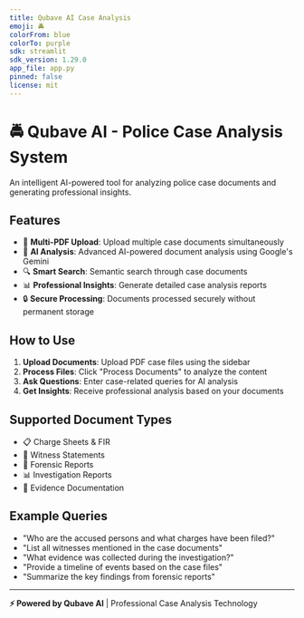```yaml
---
title: Qubave AI Case Analysis
emoji: 🚔
colorFrom: blue
colorTo: purple
sdk: streamlit
sdk_version: 1.29.0
app_file: app.py
pinned: false
license: mit
---
```


# 🚔 Qubave AI - Police Case Analysis System

An intelligent AI-powered tool for analyzing police case documents and generating professional insights.

## Features

- 📁 **Multi-PDF Upload**: Upload multiple case documents simultaneously
- 🤖 **AI Analysis**: Advanced AI-powered document analysis using Google's Gemini
- 🔍 **Smart Search**: Semantic search through case documents
- 📊 **Professional Insights**: Generate detailed case analysis reports
- 🔒 **Secure Processing**: Documents processed securely without permanent storage

## How to Use

1. **Upload Documents**: Upload PDF case files using the sidebar
2. **Process Files**: Click "Process Documents" to analyze the content
3. **Ask Questions**: Enter case-related queries for AI analysis
4. **Get Insights**: Receive professional analysis based on your documents

## Supported Document Types

- 📋 Charge Sheets & FIR
- 👥 Witness Statements
- 🔬 Forensic Reports
- 📊 Investigation Reports
- 📄 Evidence Documentation

## Example Queries

- "Who are the accused persons and what charges have been filed?"
- "List all witnesses mentioned in the case documents"
- "What evidence was collected during the investigation?"
- "Provide a timeline of events based on the case files"
- "Summarize the key findings from forensic reports"

---

**⚡ Powered by Qubave AI** | Professional Case Analysis Technology
